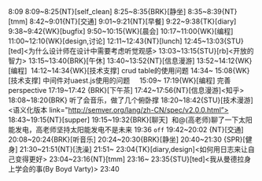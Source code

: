 
8:09
8:09~8:25{NT}[self_clean]
8:25~8:35{BRK}[静坐]
8:35~8:39{NT}[tmm]
8:42~9:01{NT}[交通]
9:01~9:21{NT}[早餐]
9:22~9:38{TK}[diary]
9:38~9:42{WK}[bugfix]<WA>
9:50~10:15{WK}[晨会]<WA>
10:17~11:00{WK}[编程]<WA>
11:00~12:10{WK}[design,讨论]<WA>
12:11~12:43{NT}[lunch]
12:45~13:03{STU}[ted]<为什么设计师在设计中需要考虑听觉观感>
13:03~13:15{STU}[rb]<开放的智力>
13:15~13:40{BRK}[午休]
13:40~13:52{NT}[信息漫游]<mtime>
13:52~14:12{WK}[编程]<WA> 
14:12~14:34{WK}[技术支撑]<WA> crud table的使用问题
14:34~ 15:08{WK}[技术支撑]<WA> 中间件对uaest.js使用的问题    
15:09~ 17:19{WK}[编程]<life-time-tracker> 完善perspective
17:19~17:42 {BRK}[下午茶]
17:42~17:56{NT}[信息漫游]<知乎>
18:08~18:20{BRK} 听了会音乐，做了几个俯卧撑
18:20~18:42{STU}[技术漫游]<语义化版本 link="http://semver.org/lang/zh-CN/spec/v2.0.0.html”>
18:43~19:15{NT}[supper]
19:15~19:32{BRK}[聊天]  和@(高老师)聊了一下太阳能发电，高老师坚持太阳能发电不是未来
19:36 `off`
19:42~20:02 {NT}[交通]
20:08~20:24{BRK}[听音乐]
20:24~20:30{BRK}[静坐]
20:40~21:30 {SPR}[健身]
21:30~21:51{NT}[洗澡]
21:51~ 23:04{TK}[diary,design]<如何用日志来让自己变得更好>
23:04~23:16{NT}[tmm]
23:16~ 23:35{STU}[ted]<我从曼德拉身上学会的事(By Boyd Varty)>
23:40

